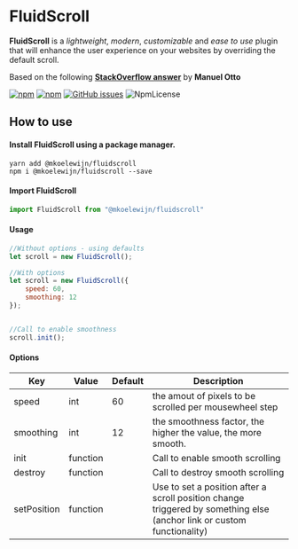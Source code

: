 # FluidScroll

**FluidScroll** is a *lightweight*, *modern*, *customizable* and *ease to use* plugin that will enhance the user experience on your websites by overriding the default scroll. 

Based on the following [**StackOverflow answer**](https://stackoverflow.com/a/47206289) by **Manuel Otto**

[![npm](https://img.shields.io/npm/v/@mkoelewijn/fluidscroll.svg)](https://www.npmjs.com/package/@mkoelewijn/fluidscroll)
[![npm](https://img.shields.io/npm/dt/@mkoelewijn/fluidscroll.svg)](https://www.npmjs.com/package/@mkoelewijn/fluidscroll)
[![GitHub issues](https://img.shields.io/github/issues-raw/michaelkoelewijn/FluidScroll.svg)](https://github.com/michaelkoelewijn/FluidScroll/issues)
![NpmLicense](https://img.shields.io/npm/l/@mkoelewijn/fluidscroll.svg)

## How to use
#### Install FluidScroll using a package manager.
```console
yarn add @mkoelewijn/fluidscroll
npm i @mkoelewijn/fluidscroll --save
```

#### Import FluidScroll
```javascript
import FluidScroll from "@mkoelewijn/fluidscroll"
```

#### Usage
```javascript
//Without options - using defaults
let scroll = new FluidScroll();

//With options
let scroll = new FluidScroll({
    speed: 60,
    smoothing: 12
});


//Call to enable smoothness
scroll.init();
```

#### Options
| Key | Value | Default | Description |
|---|---|---|---|
| speed | int | 60 | the amout of pixels to be scrolled per mousewheel step |
| smoothing | int | 12 | the smoothness factor, the higher the value, the more smooth. |
| init | function |  | Call to enable smooth scrolling |
| destroy | function |  | Call to destroy smooth scrolling |
| setPosition | function |  | Use to set a position after a scroll position change triggered by something else (anchor link or custom functionality) |